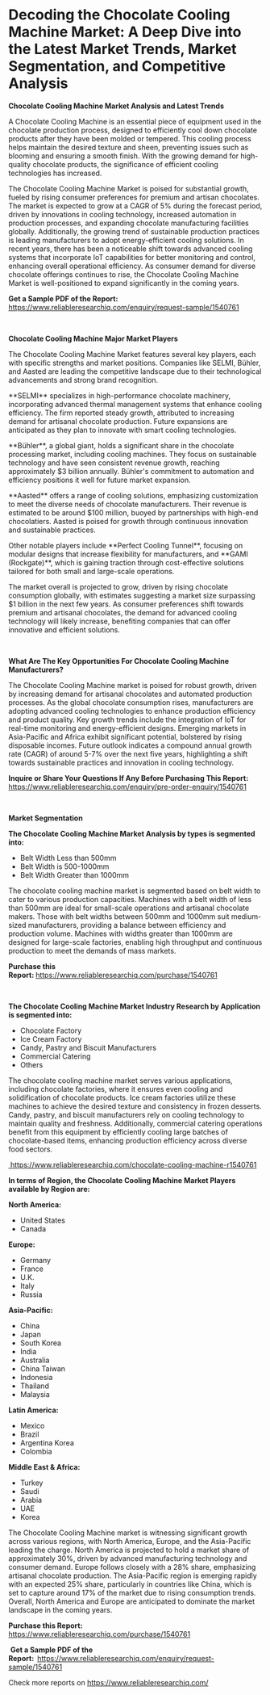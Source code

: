 <p><h1>Decoding the Chocolate Cooling Machine Market: A Deep Dive into the Latest Market Trends, Market Segmentation, and Competitive Analysis</h1></p><p><strong>Chocolate Cooling Machine Market Analysis and Latest Trends</strong></p>
<p><p>A Chocolate Cooling Machine is an essential piece of equipment used in the chocolate production process, designed to efficiently cool down chocolate products after they have been molded or tempered. This cooling process helps maintain the desired texture and sheen, preventing issues such as blooming and ensuring a smooth finish. With the growing demand for high-quality chocolate products, the significance of efficient cooling technologies has increased.</p><p>The Chocolate Cooling Machine Market is poised for substantial growth, fueled by rising consumer preferences for premium and artisan chocolates. The market is expected to grow at a CAGR of 5% during the forecast period, driven by innovations in cooling technology, increased automation in production processes, and expanding chocolate manufacturing facilities globally. Additionally, the growing trend of sustainable production practices is leading manufacturers to adopt energy-efficient cooling solutions. In recent years, there has been a noticeable shift towards advanced cooling systems that incorporate IoT capabilities for better monitoring and control, enhancing overall operational efficiency. As consumer demand for diverse chocolate offerings continues to rise, the Chocolate Cooling Machine Market is well-positioned to expand significantly in the coming years.</p></p>
<p><strong>Get a Sample PDF of the Report:&nbsp;</strong> <a href="https://www.reliableresearchiq.com/enquiry/request-sample/1540761?utm_campaign=2238&utm_medium=2&utm_source=Github&utm_content=ia&utm_term=06032025&utm_id=chocolate-cooling-machine">https://www.reliableresearchiq.com/enquiry/request-sample/1540761</a></p>
<p>&nbsp;</p>
<p><strong>Chocolate Cooling Machine Major Market Players</strong></p>
<p><p>The Chocolate Cooling Machine Market features several key players, each with specific strengths and market positions. Companies like SELMI, Bühler, and Aasted are leading the competitive landscape due to their technological advancements and strong brand recognition. </p><p>**SELMI** specializes in high-performance chocolate machinery, incorporating advanced thermal management systems that enhance cooling efficiency. The firm reported steady growth, attributed to increasing demand for artisanal chocolate production. Future expansions are anticipated as they plan to innovate with smart cooling technologies.</p><p>**Bühler**, a global giant, holds a significant share in the chocolate processing market, including cooling machines. They focus on sustainable technology and have seen consistent revenue growth, reaching approximately $3 billion annually. Bühler's commitment to automation and efficiency positions it well for future market expansion.</p><p>**Aasted** offers a range of cooling solutions, emphasizing customization to meet the diverse needs of chocolate manufacturers. Their revenue is estimated to be around $100 million, buoyed by partnerships with high-end chocolatiers. Aasted is poised for growth through continuous innovation and sustainable practices.</p><p>Other notable players include **Perfect Cooling Tunnel**, focusing on modular designs that increase flexibility for manufacturers, and **GAMI (Rockgate)**, which is gaining traction through cost-effective solutions tailored for both small and large-scale operations.</p><p>The market overall is projected to grow, driven by rising chocolate consumption globally, with estimates suggesting a market size surpassing $1 billion in the next few years. As consumer preferences shift towards premium and artisanal chocolates, the demand for advanced cooling technology will likely increase, benefiting companies that can offer innovative and efficient solutions.</p></p>
<p>&nbsp;</p>
<p><strong>What Are The Key Opportunities For Chocolate Cooling Machine Manufacturers?</strong></p>
<p><p>The Chocolate Cooling Machine market is poised for robust growth, driven by increasing demand for artisanal chocolates and automated production processes. As the global chocolate consumption rises, manufacturers are adopting advanced cooling technologies to enhance production efficiency and product quality. Key growth trends include the integration of IoT for real-time monitoring and energy-efficient designs. Emerging markets in Asia-Pacific and Africa exhibit significant potential, bolstered by rising disposable incomes. Future outlook indicates a compound annual growth rate (CAGR) of around 5-7% over the next five years, highlighting a shift towards sustainable practices and innovation in cooling technology.</p></p>
<p><strong>Inquire or Share Your Questions If Any Before Purchasing This Report:</strong> <a href="https://www.reliableresearchiq.com/enquiry/pre-order-enquiry/1540761?utm_campaign=2238&utm_medium=2&utm_source=Github&utm_content=ia&utm_term=06032025&utm_id=chocolate-cooling-machine">https://www.reliableresearchiq.com/enquiry/pre-order-enquiry/1540761</a></p>
<p>&nbsp;</p>
<p><strong>Market Segmentation</strong></p>
<p><strong>The Chocolate Cooling Machine Market Analysis by types is segmented into:</strong></p>
<p><ul><li>Belt Width Less than 500mm</li><li>Belt Width is 500-1000mm</li><li>Belt Width Greater than 1000mm</li></ul></p>
<p><p>The chocolate cooling machine market is segmented based on belt width to cater to various production capacities. Machines with a belt width of less than 500mm are ideal for small-scale operations and artisanal chocolate makers. Those with belt widths between 500mm and 1000mm suit medium-sized manufacturers, providing a balance between efficiency and production volume. Machines with widths greater than 1000mm are designed for large-scale factories, enabling high throughput and continuous production to meet the demands of mass markets.</p></p>
<p><strong>Purchase this Report:&nbsp;</strong><a href="https://www.reliableresearchiq.com/purchase/1540761?utm_campaign=2238&utm_medium=2&utm_source=Github&utm_content=ia&utm_term=06032025&utm_id=chocolate-cooling-machine">https://www.reliableresearchiq.com/purchase/1540761</a></p>
<p>&nbsp;</p>
<p><strong>The Chocolate Cooling Machine Market Industry Research by Application is segmented into:</strong></p>
<p><ul><li>Chocolate Factory</li><li>Ice Cream Factory</li><li>Candy, Pastry and Biscuit Manufacturers</li><li>Commercial Catering</li><li>Others</li></ul></p>
<p><p>The chocolate cooling machine market serves various applications, including chocolate factories, where it ensures even cooling and solidification of chocolate products. Ice cream factories utilize these machines to achieve the desired texture and consistency in frozen desserts. Candy, pastry, and biscuit manufacturers rely on cooling technology to maintain quality and freshness. Additionally, commercial catering operations benefit from this equipment by efficiently cooling large batches of chocolate-based items, enhancing production efficiency across diverse food sectors.</p></p>
<p><a href="https://www.reliableresearchiq.com/chocolate-cooling-machine-r1540761?utm_campaign=2238&utm_medium=2&utm_source=Github&utm_content=ia&utm_term=06032025&utm_id=chocolate-cooling-machine">&nbsp;https://www.reliableresearchiq.com/chocolate-cooling-machine-r1540761</a></p>
<p><strong>In terms of Region, the Chocolate Cooling Machine Market Players available by Region are:</strong></p>
<p>
    <p> <strong> North America: </strong>
        <ul>
            <li>United States</li>
            <li>Canada</li>
        </ul>
        </p> 
    <p> <strong> Europe: </strong>
        <ul>
            <li>Germany</li>
            <li>France</li>
            <li>U.K.</li>
            <li>Italy</li>
            <li>Russia</li>
        </ul>
        </p> 
    <p> <strong> Asia-Pacific: </strong>
        <ul>
            <li>China</li>
            <li>Japan</li>
            <li>South Korea</li>
            <li>India</li>
            <li>Australia</li>
            <li>China Taiwan</li>
            <li>Indonesia</li>
            <li>Thailand</li>
            <li>Malaysia</li>
        </ul>
        </p> 
    <p> <strong> Latin America: </strong>
        <ul>
            <li>Mexico</li>
            <li>Brazil</li>
            <li>Argentina Korea</li>
            <li>Colombia</li>
        </ul>
        </p> 
    <p> <strong> Middle East & Africa: </strong>
        <ul>
            <li>Turkey</li>
            <li>Saudi</li>
            <li>Arabia</li>
            <li>UAE</li>
            <li>Korea</li>
        </ul>
    </p>
    </p>
<p><p>The Chocolate Cooling Machine market is witnessing significant growth across various regions, with North America, Europe, and the Asia-Pacific leading the charge. North America is projected to hold a market share of approximately 30%, driven by advanced manufacturing technology and consumer demand. Europe follows closely with a 28% share, emphasizing artisanal chocolate production. The Asia-Pacific region is emerging rapidly with an expected 25% share, particularly in countries like China, which is set to capture around 17% of the market due to rising consumption trends. Overall, North America and Europe are anticipated to dominate the market landscape in the coming years.</p></p>
<p><strong>Purchase this Report: </strong><a href="https://www.reliableresearchiq.com/purchase/1540761?utm_campaign=2238&utm_medium=2&utm_source=Github&utm_content=ia&utm_term=06032025&utm_id=chocolate-cooling-machine">https://www.reliableresearchiq.com/purchase/1540761</a></p>
<p>&nbsp;<strong>Get a Sample PDF of the Report:&nbsp;&nbsp;</strong><a href="https://www.reliableresearchiq.com/enquiry/request-sample/1540761?utm_campaign=2238&utm_medium=2&utm_source=Github&utm_content=ia&utm_term=06032025&utm_id=chocolate-cooling-machine">https://www.reliableresearchiq.com/enquiry/request-sample/1540761</a></p>
<p><strong></strong></p>
<p>Check more reports on <a href="https://www.reliableresearchiq.com/?utm_campaign=2238&utm_medium=2&utm_source=Github&utm_content=ia&utm_term=06032025&utm_id=chocolate-cooling-machine">https://www.reliableresearchiq.com/</a></p>
